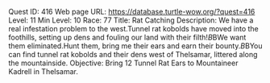 Quest ID: 416
Web page URL: https://database.turtle-wow.org/?quest=416
Level: 11
Min Level: 10
Race: 77
Title: Rat Catching
Description: We have a real infestation problem to the west.Tunnel rat kobolds have moved into the foothills, setting up dens and fouling our land with their filth!$B$BWe want them eliminated.Hunt them, bring me their ears and earn their bounty.$B$BYou can find tunnel rat kobolds and their dens west of Thelsamar, littered along the mountainside.
Objective: Bring 12 Tunnel Rat Ears to Mountaineer Kadrell in Thelsamar.
